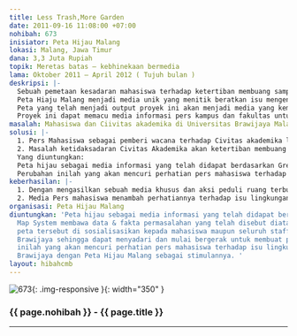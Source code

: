```yaml
---
title: Less Trash,More Garden
date: 2011-09-16 11:08:00 +07:00
nohibah: 673
inisiator: Peta Hijau Malang
lokasi: Malang, Jawa Timur
dana: 3,3 Juta Rupiah
topik: Meretas batas – kebhinekaan bermedia
lama: Oktober 2011 – April 2012 ( Tujuh bulan )
deskripsi: |-
  Sebuah pemetaan kesadaran mahasiswa terhadap ketertiban membuang sampah dan kurangnya Ruang Terbuka Hijau Universitas Brawijaya Malang. Pembuatan peta ruang terbuka hijau dan survey kesadaran mahasiswa tentang ketertiban membuang sampah di Universitas Brawijaya.
  Peta Hiaju Malang menjadi media unik yang menitik beratkan isu mengenai kesadaran mahasiswa sebagai agen penjaga lingkungan sekitar terhadap banyaknya sampah yang berserakan di lingkungan Universitas Brawijaya dan kurangnya ruang terbuka hijau yang berefek pada kelestarian lingkungan.
  Peta yang telah menjadi output proyek ini akan menjadi media yang kemudian disosialisasikan kepada Civitas akademika Universitas Brawijaya Malang agar dapat memahami keadaan sebenarnya dari mental segenap Civitas akademika Universitas Brawijaya dan keadaan lingkungan yang kurang lestari.
  Proyek ini dapat memacu media informasi pers kampus dan fakultas untuk mulai memandang permasalahan lingkungan, tidak hanya permasalahan politik dan pendidikan.
masalah: Mahasiswa dan Ciivitas akademika di Universitas Brawijaya Malang
solusi: |-
  1. Pers Mahasiswa sebagai pemberi wacana terhadap Civitas akademika lebih menitik beratkan perhatian pada isu politik dan pendidikan, bukan lingkungan.
  2. Masalah ketidaksadaran Civitas Akademika akan ketertiban membuang sampah dan kurangnya ruang terbuka hijau karena perkembangan lingkungan kampus mengutamakan pembangunan gedung – gedung bertingkat.
  Yang diuntungkan:
  Peta hijau sebagai media informasi yang telah didapat berdasarkan Green Map System membawa data & fakta permasalahan yang telah disebut diatas. Kemudian peta tersebut di sosialisasikan kepada mahasiswa maupun seluruh staff di Universitas Brawijaya sehingga dapat menyadari dan mulai bergerak untuk membuat perubahan.
  Perubahan inilah yang akan mencuri perhatian pers mahasiswa terhadap isu lingkungan di Universitas Brawijaya dengan Peta Hijau Malang sebagai stimulannya.
keberhasilan: |-
  1. Dengan mengasilkan sebuah media khusus dan aksi peduli ruang terbuka hijau & ketertiban pembuangan sampah di Universitas Brawijaya Malang yang menuntut ditambahnya ruang terbuka hijau serta penambahan media sosialisasi kesadaran membuang sampah pada tempatnya.
  2. Media Pers mahasiswa menambah perhatiannya terhadap isu lingkungan sehingga semakin memperkuat kesadaran Civitas akademika terhadap kelestarian lingkungan.
organisasi: Peta Hijau Malang
diuntungkan: 'Peta hijau sebagai media informasi yang telah didapat berdasarkan Green
  Map System membawa data & fakta permasalahan yang telah disebut diatas. Kemudian
  peta tersebut di sosialisasikan kepada mahasiswa maupun seluruh staff di Universitas
  Brawijaya sehingga dapat menyadari dan mulai bergerak untuk membuat perubahan. Perubahan
  inilah yang akan mencuri perhatian pers mahasiswa terhadap isu lingkungan di Universitas
  Brawijaya dengan Peta Hijau Malang sebagai stimulannya. '
layout: hibahcmb
---
```


![673](/static/img/hibahcmb/673.png){: .img-responsive }{: width="350" }

### {{ page.nohibah }} - {{ page.title }}

---

